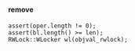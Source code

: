 #### remove
```
assert(oper.length != 0);
assert(bl.length() >= len);
RWLock::WLocker wl(objval_rwlock);
```
